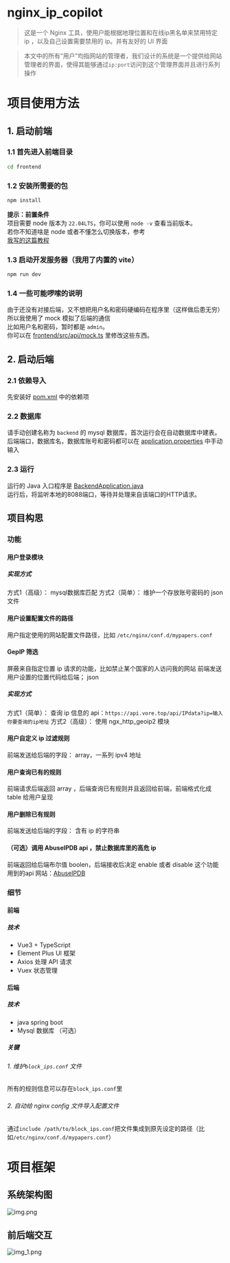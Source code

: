 # nginx_ip_copilot

> 这是一个 Nginx 工具，使用户能根据地理位置和在线ip黑名单来禁用特定 ip ，以及自己设置需要禁用的 ip。并有友好的 UI 界面

> 本文中的所有“用户”均指网站的管理者，我们设计的系统是一个提供给网站管理者的界面，使得其能够通过`ip:port`访问到这个管理界面并且进行系列操作

# 项目使用方法
## 1. 启动前端
### 1.1 首先进入前端目录
```bash
cd frontend
```

### 1.2 安装所需要的包
```bash
npm install
```
**提示：前置条件**  
项目需要 node 版本为 `22.04LTS`，你可以使用 `node -v` 查看当前版本。  
若你不知道啥是 node 或者不懂怎么切换版本，参考  
[我写的这篇教程](https://kiss1314.top/a9272d17422f/)

### 1.3 启动开发服务器（我用了内置的 vite）
```bash
npm run dev
```

### 1.4 一些可能啰嗦的说明
由于还没有对接后端，又不想把用户名和密码硬编码在程序里（这样做后患无穷）  
所以我使用了 mock 模拟了后端的通信  
比如用户名和密码，暂时都是 `admin`。  
你可以在 [frontend/src/api/mock.ts](frontend/src/api/mock.ts) 里修改这些东西。

## 2. 启动后端
### 2.1 依赖导入
先安装好 [pom.xml](/backend/pom.xml) 中的依赖项

### 2.2 数据库
请手动创建名称为 `backend` 的 mysql 数据库，首次运行会在自动数据库中建表。  
后端端口，数据库名，数据库账号和密码都可以在 [application.properties](backend/src/main/resources/application.properties) 中手动输入

### 2.3 运行
运行的 Java 入口程序是 [BackendApplication.java](backend/src/main/java/org/example/backend/BackendApplication.java)  
运行后，将监听本地的8088端口，等待并处理来自该端口的HTTP请求。


## 项目构思

### 功能

#### 用户登录模块
##### 实现方式

方式1（高级）： mysql数据库匹配
方式2（简单）： 维护一个存放账号密码的 json 文件  

#### 用户设置配置文件的路径

用户指定使用的网站配置文件路径，比如 `/etc/nginx/conf.d/mypapers.conf`

#### GepIP 筛选

屏蔽来自指定位置 ip 请求的功能，比如禁止某个国家的人访问我的网站
前端发送用户设置的位置代码给后端； json

##### 实现方式

方式1（简单）： 查询 ip 信息的 api：`https://api.vore.top/api/IPdata?ip=输入你要查询的ip地址`
方式2（高级）： 使用 ngx_http_geoip2 模块

#### 用户自定义 ip 过滤规则

前端发送给后端的字段：  array，一系列 ipv4 地址

#### 用户查询已有的规则

前端请求后端返回 array ，后端查询已有规则并且返回给前端，前端格式化成 table 给用户呈现

#### 用户删除已有规则

前端发送给后端的字段： 含有 ip 的字符串

#### （可选）调用 AbuseIPDB api ，禁止数据库里的高危 ip

前端返回给后端布尔值 boolen，后端接收后决定 enable 或者 disable 这个功能
用到的api 网站：[AbuseIPDB](https://www.abuseipdb.com/)

### 细节

#### 前端

##### 技术

- Vue3 + TypeScript
- Element Plus UI 框架
- Axios 处理 API 请求
- Vuex 状态管理

#### 后端

##### 技术

- java spring boot
- Mysql 数据库 （可选）


##### 关键

###### 1. 维护`block_ips.conf` 文件

所有的规则信息可以存在`block_ips.conf`里

###### 2. 自动给 nginx config 文件导入配置文件

通过`include /path/to/block_ips.conf`把文件集成到原先设定的路径（比如`/etc/nginx/conf.d/mypapers.conf`）

# 项目框架

## 系统架构图

![img.png](./README_IMAGE/img.png)

## 前后端交互

![img_1.png](./README_IMAGE/img_1.png)


